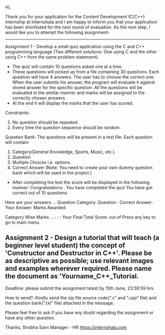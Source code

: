 Hi,

Thank you for your application for the Content Development (C/C++) internship at Internshala and I am happy to inform you that your application has been shortlisted for the next round of evaluation. As the next step, I would like you to attempt the following assignment-

------------
Assignment 1 - Develop a small quiz application using the C and C++ programming language (Two different solutions: One using C and the other using C++ from the same problem statement).

- The quiz will contain 10 questions asked one at a time.
- These questions will picked up from a file containing 30 questions. Each question will have 4 answers. The user has to choose the correct one. When the user submits his answer, the program will evaluate it against stored answer for the specific question. All the questions will be evaluated in the similar manner and marks will be assigned to the correctly chosen answers.
- At the end it will display the marks that the user has scored.

Constraints:
1. No question should be repeated.
2. Every time the question sequence should be random.

Question Bank:
The questions will be present in a text file. Each question will contain:
1. Category(General Knowledge, Sports, Music, etc.).
2. Question
3. Multiple Choices i.e. options.
4. Correct Answer
(Note: You need to create your own dummy question bank which will be used in the project.)

- After completing the test the score will be displayed in the following manner:
Congratulations . You have completed the quiz
You have got correct out of 10 questions.

Here are your answers ...
Question Category:
Question :
Correct Answer:
Your Answer:
Marks Awarded:

Category Wise Marks ...
:
:
:
Your Final Total Score: out of
Press any key to go to main menu.

Assignment 2 - Design a tutorial that will teach (a beginner level student) the concept of 'Constructor and Destructor in C++'. Please be as descriptive as possible; use relevant images and examples wherever required. Please name the document as 'Yourname_C++_Tutorial.
------------

Deadline: please submit the assignment latest by 15th June, 23:59:59 hrs.

How to send?: Kindly send the zip file source code(“.c” and “.cpp” file) and the question bank(“.txt” file) attached in the message.

Please feel free to ask if you have any doubt regarding the assignment or have any other question.

Thanks,
Shobha Saini
Manager - HR
https://internshala.com